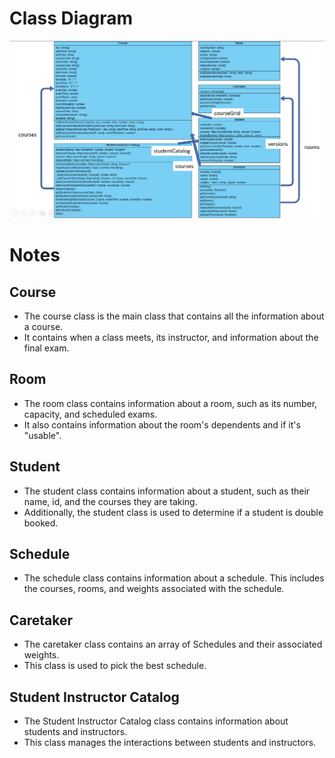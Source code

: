 # Class Diagram
![Class Diagram](media/festClassDiagram.png)
# Notes
## Course
- The course class is the main class that contains all the information about a course.
- It contains when a class meets, its instructor, and information about the final exam.

## Room
- The room class contains information about a room, such as its number, capacity, and scheduled exams.
- It also contains information about the room's dependents and if it's "usable".

## Student
- The student class contains information about a student, such as their name, id, and the courses they are taking.
- Additionally, the student class is used to determine if a student is double booked.

## Schedule
- The schedule class contains information about a schedule. This includes the courses, rooms, and weights associated with the schedule.

## Caretaker
- The caretaker class contains an array of Schedules and their associated weights.
- This class is used to pick the best schedule.

## Student Instructor Catalog
- The Student Instructor Catalog class contains information about students and instructors.
- This class manages the interactions between students and instructors.